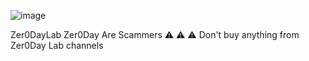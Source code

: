 


![image](https://github.com/Hussienx/Zer0DayLab/assets/30955052/ee9a70c7-acb8-40ec-82e7-25f9f8fe9201)


Zer0DayLab
Zer0Day Are Scammers 
⚠️ ⚠️ ⚠️ Don't buy anything from Zer0Day Lab channels
